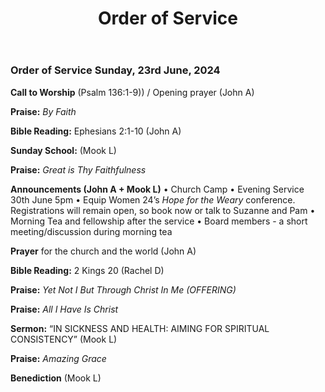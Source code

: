﻿---
layout: oos
title: Order of Service
---
### Order of Service Sunday, 23rd June, 2024

**Call to Worship** (Psalm 136:1-9)) / Opening prayer (John A)

**Praise:** *By Faith*

**Bible Reading:** Ephesians 2:1-10  (John A)

**Sunday School:** (Mook L)

**Praise:** *Great is Thy Faithfulness*

**Announcements (John A + Mook L)** 
    • Church Camp
    • Evening Service 30th June 5pm
    • Equip Women 24’s *Hope for the Weary* conference. Registrations will remain open, so book now or talk to Suzanne and Pam
    • Morning Tea and fellowship after the service
    • Board members - a short meeting/discussion during morning tea

**Prayer** for the church and the world (John A)

**Bible Reading:** 2 Kings 20 (Rachel D)

**Praise:** *Yet Not I But Through Christ In Me (OFFERING)*

**Praise:** *All I Have Is Christ*

**Sermon:** “IN SICKNESS AND HEALTH: AIMING FOR SPIRITUAL CONSISTENCY” (Mook L)

**Praise:** *Amazing Grace*

**Benediction**  (Mook L)

